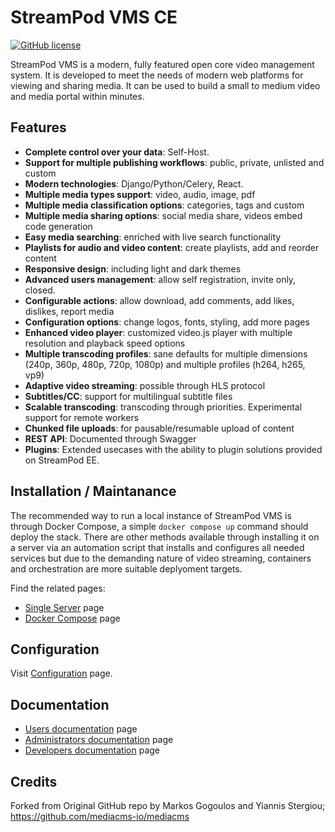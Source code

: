 # StreamPod VMS CE
 
[![GitHub license](https://img.shields.io/badge/License-AGPL%20v3-blue.svg)](https://raw.githubusercontent.com/blowleaf/streampodvms/main/LICENSE.txt)

StreamPod VMS is a modern, fully featured open core video management system. It is developed to meet the needs of modern web platforms for viewing and sharing media. It can be used to build a small to medium video and media portal within minutes. 

## Features

- **Complete control over your data**: Self-Host. 
- **Support for multiple publishing workflows**: public, private, unlisted and custom
- **Modern technologies**: Django/Python/Celery, React.
- **Multiple media types support**: video, audio,  image, pdf
- **Multiple media classification options**: categories, tags and custom
- **Multiple media sharing options**: social media share, videos embed code generation
- **Easy media searching**: enriched with live search functionality
- **Playlists for audio and video content**: create playlists, add and reorder content
- **Responsive design**: including light and dark themes
- **Advanced users management**: allow self registration, invite only, closed.
- **Configurable actions**: allow download, add comments, add likes, dislikes, report media
- **Configuration options**: change logos, fonts, styling, add more pages
- **Enhanced video player**: customized video.js player with multiple resolution and playback speed options
- **Multiple transcoding profiles**: sane defaults for multiple dimensions (240p, 360p, 480p, 720p, 1080p) and multiple profiles (h264, h265, vp9)
- **Adaptive video streaming**: possible through HLS protocol
- **Subtitles/CC**: support for multilingual subtitle files
- **Scalable transcoding**: transcoding through priorities. Experimental support for remote workers
- **Chunked file uploads**: for pausable/resumable upload of content
- **REST API**: Documented through Swagger
- **Plugins**: Extended usecases with the ability to plugin solutions provided on StreamPod EE.

## Installation / Maintanance

The recommended way to run a local instance of StreamPod VMS is through Docker Compose, a simple ```docker compose up``` command should deploy the stack. There are other methods available through installing it on a server via an automation script that installs and configures all needed services but due to the demanding nature of video streaming, containers and orchestration are more suitable deplyoment targets. 

Find the related pages:

* [Single Server](docs/admins_docs.md#2-server-installation) page
* [Docker Compose](docs/admins_docs.md#3-docker-installation) page

## Configuration

Visit [Configuration](docs/admins_docs.md#5-configuration) page.


## Documentation

* [Users documentation](docs/user_docs.md) page
* [Administrators documentation](docs/admins_docs.md) page
* [Developers documentation](docs/developers_docs.md) page

## Credits

Forked from Original GitHub repo by Markos Gogoulos and Yiannis Stergiou; https://github.com/mediacms-io/mediacms


